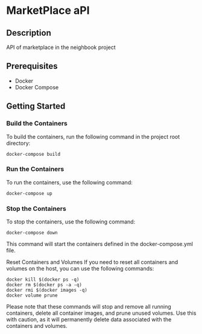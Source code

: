 # MarketPlace aPI

## Description
API of marketplace in the neighbook project

## Prerequisites
- Docker
- Docker Compose

## Getting Started

### Build the Containers
To build the containers, run the following command in the project root directory:

```
docker-compose build
```

### Run the Containers
To run the containers, use the following command:

```
docker-compose up
```

### Stop the Containers
To stop the containers, use the following command:

```
docker-compose down
```

This command will start the containers defined in the docker-compose.yml file.

Reset Containers and Volumes
If you need to reset all containers and volumes on the host, you can use the following commands:

```
docker kill $(docker ps -q)
docker rm $(docker ps -a -q)
docker rmi $(docker images -q)
docker volume prune
```

Please note that these commands will stop and remove all running containers, delete all container images, and prune unused volumes. Use this with caution, as it will permanently delete data associated with the containers and volumes.
